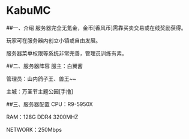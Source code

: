 # KabuMC
##一、介绍
服务器完全无氪金，金币[香风币]需靠买卖交易或在线奖励获得。

玩家可在服务器内创立小镇或自由发展。

服务器菜单权限等系统非常完善，管理员训练有素。

##二、服务器阵容
服主：白翼酱

管理员：山内鸽子王、兽王~~

主城：万圣节主题公园[手撸]

##三、服务器配置
CPU：R9-5950X

RAM：128G DDR4 3200MHZ

NETWORK：250Mbps
